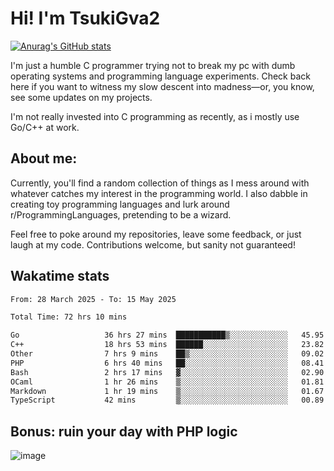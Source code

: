 # Hi! I'm TsukiGva2

[![Anurag's GitHub stats](https://github-readme-stats.vercel.app/api?username=tsukigva2&theme=gruvbox&show_icons=true)](https://github.com/anuraghazra/github-readme-stats)

I'm just a humble C programmer trying not to break my pc with dumb operating systems and programming language experiments. Check back here if you want to witness my slow descent into madness—or, you know, see some updates on my projects.

I'm not really invested into C programming as recently, as i mostly use Go/C++ at work.

## About me:

Currently, you'll find a random collection of things as I mess around with whatever catches my interest in the programming world. I also dabble in creating toy programming languages and lurk around r/ProgrammingLanguages, pretending to be a wizard.

Feel free to poke around my repositories, leave some feedback, or just laugh at my code. Contributions welcome, but sanity not guaranteed!


## Wakatime stats

<!--START_SECTION:waka-->

```txt
From: 28 March 2025 - To: 15 May 2025

Total Time: 72 hrs 10 mins

Go                   36 hrs 27 mins  ███████████▒░░░░░░░░░░░░░   45.95 %
C++                  18 hrs 53 mins  ██████░░░░░░░░░░░░░░░░░░░   23.82 %
Other                7 hrs 9 mins    ██▒░░░░░░░░░░░░░░░░░░░░░░   09.02 %
PHP                  6 hrs 40 mins   ██░░░░░░░░░░░░░░░░░░░░░░░   08.41 %
Bash                 2 hrs 17 mins   ▓░░░░░░░░░░░░░░░░░░░░░░░░   02.90 %
OCaml                1 hr 26 mins    ▒░░░░░░░░░░░░░░░░░░░░░░░░   01.81 %
Markdown             1 hr 19 mins    ▒░░░░░░░░░░░░░░░░░░░░░░░░   01.67 %
TypeScript           42 mins         ▒░░░░░░░░░░░░░░░░░░░░░░░░   00.89 %
```

<!--END_SECTION:waka-->

## Bonus: ruin your day with PHP logic

![image](https://github.com/user-attachments/assets/ca5eea46-08ff-4478-864a-a9008b433368)
